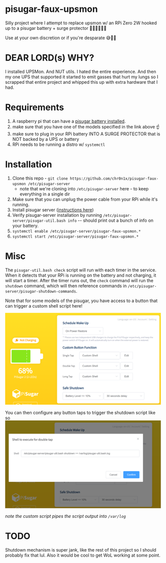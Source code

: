 # pisugar-faux-upsmon

Silly project where I attempt to replace upsmon w/ an RPi Zero 2W hooked up to a pisugar battery + surge protector 🤣🤪😂😀😁🤔

Use at your own discretion or if you're desparate 😅🫡🫠

# DEAR LORD(s) WHY?

I installed UPSMon. And NUT utils. I hated the entire experience. And then my one UPS that supported it started to emit gasses that hurt my lungs so I scrapped that entire project and whipped this up with extra hardware that I had.

# Requirements

1. A raspberry pi that can have a [pisugar battery installed](https://github.com/PiSugar/PiSugar/wiki/PiSugar-Power-Manager-(Software)).
2. make sure that you have one of the models specified in the link above ☝️
3. make sure to plug in your RPi battery INTO A SURGE PROTECTOR that is NOT backed by a UPS or battery
4. RPi needs to be running a distro w/ `systemctl`

# Installation

1. Clone this repo - `git clone https://github.com/chr0n1x/pisugar-faux-upsmon /etc/pisugar-server`
    - note that we're cloning into `/etc/pisugar-server` here - to keep everything in a single dir
1. Make sure that you can unplug the power cable from your RPi while it's running.
1. Install pisugar server ([instructions here](https://github.com/PiSugar/PiSugar/wiki/PiSugar-Power-Manager-(Software)))
1. Verify pisugar-server installation by running `/etc/pisugar-server/pisugar-util.bash info` -- should print out a bunch of info on your battery.
1. `systemctl enable /etc/pisugar-server/pisugar-faux-upsmon.*`
1. `systemctl start /etc/pisugar-server/pisugar-faux-upsmon.*`

# Misc

The `pisugar-util.bash check` script will run with each timer in the service. When it detects that your RPi is running on the battery and not charging, it will start a timer. After the timer runs out, the `check` command will run the `shutdown` command, which will then reference commands in `/etc/pisugar-server/pisugar-shutdown-commands`.

Note that for some models of the pisugar, you have access to a button that can trigger a custom shell script here!

![server](docs/img/server.png?raw=true)

You can then configure any button taps to trigger the shutdown script like so
![server](docs/img/custom-script.png?raw=true)

_note the custom script pipes the script output into `/var/log`_

# TODO

Shutdown mechanism is super jank, like the rest of this project so I should probably fix that lul.
Also it would be cool to get WoL working at some point.
